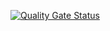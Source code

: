 [![Quality Gate Status](https://sonarcloud.io/api/project_badges/measure?project=ArkoJano_ebiznes-client-app-for-sonar&metric=alert_status)](https://sonarcloud.io/summary/new_code?id=ArkoJano_ebiznes-client-app-for-sonar)
